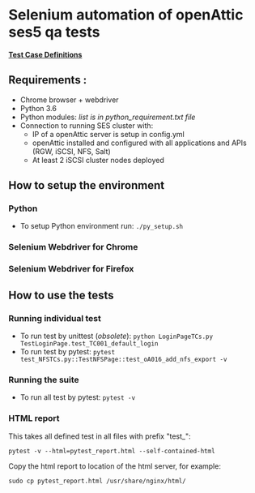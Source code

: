 # Selenium automation of openAttic ses5 qa tests 

[**Test Case Definitions**](https://github.com/markostanojlovic/ses5_oa_qa/wiki/Test-Case-Definitions)

## Requirements :

- Chrome browser + webdriver
- Python 3.6
- Python modules: *list is in python_requirement.txt file*
- Connection to running SES cluster with:
  - IP of a openAttic server is setup in config.yml
  - openAttic installed and configured with all applications and APIs (RGW, iSCSI, NFS, Salt)
  - At least 2 iSCSI cluster nodes deployed 

## How to setup the environment 

### Python

- To setup Python environment run: `./py_setup.sh`

### Selenium Webdriver for Chrome 
### Selenium Webdriver for Firefox 
 

## How to use the tests 

### Running individual test 

- To run test by unittest (*obsolete*): `python LoginPageTCs.py TestLoginPage.test_TC001_default_login` 
- To run test by pytest: `pytest test_NFSTCs.py::TestNFSPage::test_oA016_add_nfs_export -v`

### Running the suite 

- To run all test by pytest:   `pytest -v`

### HTML report 

This takes all defined test in all files with prefix "test_":

`pytest -v --html=pytest_report.html --self-contained-html`

Copy the html report to location of the html server, for example: 

`sudo cp pytest_report.html /usr/share/nginx/html/`

